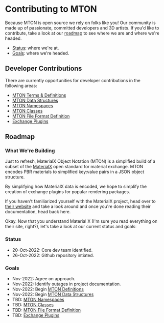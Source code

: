 # Contributing to MTON
Because MTON is open source we rely on folks like you!  Our community is made up of passionate, committed developers and 3D artists.  If you'd like to contribute, take a look at our [roadmap](#roadmap) to see where we are and where we're headed.  
- [Status](#status): where we're at.
- [Goals](#goals): where we're headed.


## Developer Contributions
There are currently opportunities for developer contributions in the following areas:
- [MTON Terms & Definitions]()
- [MTON Data Structures]()
- [MTON Namespaces]()
- [MTON Classes]()
- [MTON File Format Definition]()
- [Exchange Plugins]()

## Roadmap
### What We're Building
Just to refresh, MaterialX Object Notation (MTON) is a simplified build of a subset of the [MaterialX](http://materialx.org) open standard for material exchange. MTON encodes PBR materials to simplified key:value pairs in a JSON object structure.  

By simplifying how MaterialX data is encoded, we hope to simplify the creation of exchange plugins for popular rendering packages.

If you haven't familiarized yourself with the MaterialX project, head over to [their website](http://materialx.org) and take a look around and once you're done reading their documentation, head back here.

Okay.  Now that you understand Material X (I'm sure you read everything on their site, right?), let's take a look at our current status and goals:

### Status
- 20-Oct-2022: Core dev team identified.
- 26-Oct-2022: Github repository intiated.

### Goals
- Nov-2022: Agree on approach.
- Nov-2022: Identify outages in project documentation.
- Nov-2022: Begin [MTON Definitions](./docs/definitions.md)
- Nov-2022: Begin [MTON Data Structures](./docs/structures.md)
- TBD: [MTON Namespaces](./docs/namespaces.md)
- TBD: [MTON Classes](./docs/classes.md)
- TBD: [MTON File Format Definition](./docs/file-format.md)
- TBD: [Exchange Plugins](./docs/plugins.md)
